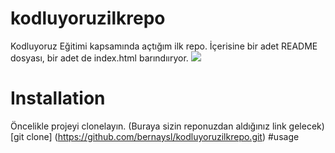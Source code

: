 # kodluyoruzilkrepo
Kodluyoruz Eğitimi kapsamında açtığım ilk repo. İçerisine bir adet README dosyası, bir adet de index.html barındııryor.
<img src="./kodluyoruzilkrepo/images/markdown.png">
# Installation
Öncelikle projeyi clonelayın. (Buraya sizin reponuzdan aldığınız link gelecek)
[git clone] (https://github.com/bernaysl/kodluyoruzilkrepo.git)
#usage
